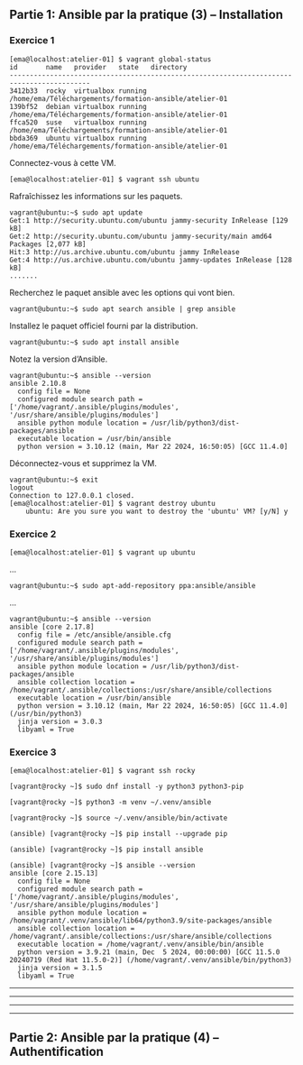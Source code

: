 ## Partie 1: Ansible par la pratique (3) – Installation

### Exercice 1
```
[ema@localhost:atelier-01] $ vagrant global-status 
id       name   provider   state   directory                                              
------------------------------------------------------------------------------------------
3412b33  rocky  virtualbox running /home/ema/Téléchargements/formation-ansible/atelier-01 
139bf52  debian virtualbox running /home/ema/Téléchargements/formation-ansible/atelier-01 
ffca520  suse   virtualbox running /home/ema/Téléchargements/formation-ansible/atelier-01 
bbda369  ubuntu virtualbox running /home/ema/Téléchargements/formation-ansible/atelier-01 
```
Connectez-vous à cette VM.
```
[ema@localhost:atelier-01] $ vagrant ssh ubuntu 
```
Rafraîchissez les informations sur les paquets.
```
vagrant@ubuntu:~$ sudo apt update
Get:1 http://security.ubuntu.com/ubuntu jammy-security InRelease [129 kB]
Get:2 http://security.ubuntu.com/ubuntu jammy-security/main amd64 Packages [2,077 kB]
Hit:3 http://us.archive.ubuntu.com/ubuntu jammy InRelease
Get:4 http://us.archive.ubuntu.com/ubuntu jammy-updates InRelease [128 kB]
.......
```
Recherchez le paquet ansible avec les options qui vont bien.
```
vagrant@ubuntu:~$ sudo apt search ansible | grep ansible
```
Installez le paquet officiel fourni par la distribution.
```
vagrant@ubuntu:~$ sudo apt install ansible
```
Notez la version d’Ansible.
```
vagrant@ubuntu:~$ ansible --version
ansible 2.10.8
  config file = None
  configured module search path = ['/home/vagrant/.ansible/plugins/modules', '/usr/share/ansible/plugins/modules']
  ansible python module location = /usr/lib/python3/dist-packages/ansible
  executable location = /usr/bin/ansible
  python version = 3.10.12 (main, Mar 22 2024, 16:50:05) [GCC 11.4.0]
```
Déconnectez-vous et supprimez la VM.
```
vagrant@ubuntu:~$ exit
logout
Connection to 127.0.0.1 closed.
[ema@localhost:atelier-01] $ vagrant destroy ubuntu 
    ubuntu: Are you sure you want to destroy the 'ubuntu' VM? [y/N] y
```

### Exercice 2

```
[ema@localhost:atelier-01] $ vagrant up ubuntu
```
...
```
vagrant@ubuntu:~$ sudo apt-add-repository ppa:ansible/ansible
```
...
```
vagrant@ubuntu:~$ ansible --version
ansible [core 2.17.8]
  config file = /etc/ansible/ansible.cfg
  configured module search path = ['/home/vagrant/.ansible/plugins/modules', '/usr/share/ansible/plugins/modules']
  ansible python module location = /usr/lib/python3/dist-packages/ansible
  ansible collection location = /home/vagrant/.ansible/collections:/usr/share/ansible/collections
  executable location = /usr/bin/ansible
  python version = 3.10.12 (main, Mar 22 2024, 16:50:05) [GCC 11.4.0] (/usr/bin/python3)
  jinja version = 3.0.3
  libyaml = True

```

### Exercice 3

```
[ema@localhost:atelier-01] $ vagrant ssh rocky
```
```
[vagrant@rocky ~]$ sudo dnf install -y python3 python3-pip
```
```
[vagrant@rocky ~]$ python3 -m venv ~/.venv/ansible
```
```
[vagrant@rocky ~]$ source ~/.venv/ansible/bin/activate
```
```
(ansible) [vagrant@rocky ~]$ pip install --upgrade pip
```
```
(ansible) [vagrant@rocky ~]$ pip install ansible
```
```
(ansible) [vagrant@rocky ~]$ ansible --version
ansible [core 2.15.13]
  config file = None
  configured module search path = ['/home/vagrant/.ansible/plugins/modules', '/usr/share/ansible/plugins/modules']
  ansible python module location = /home/vagrant/.venv/ansible/lib64/python3.9/site-packages/ansible
  ansible collection location = /home/vagrant/.ansible/collections:/usr/share/ansible/collections
  executable location = /home/vagrant/.venv/ansible/bin/ansible
  python version = 3.9.21 (main, Dec  5 2024, 00:00:00) [GCC 11.5.0 20240719 (Red Hat 11.5.0-2)] (/home/vagrant/.venv/ansible/bin/python3)
  jinja version = 3.1.5
  libyaml = True
```

---
---
---
---
## Partie 2: Ansible par la pratique (4) – Authentification